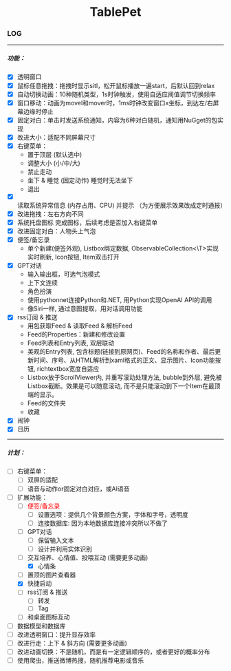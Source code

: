 # <center>TablePet</center>

### LOG
---
##### 功能：

- [x] 透明窗口
- [x] 鼠标任意拖拽：拖拽时显示sitl，松开鼠标播放一遍start，后默认回到relax
- [x] 自动切换动画：10种随机类型，1s时钟触发，使用自适应阈值调节切换频率
- [x] 窗口移动：动画为movel和mover时，1ms时钟改变窗口x坐标，到达左/右屏幕边缘时停止
- [x] 固定对白：单击时发送系统通知，内容为6种对白随机，通知用NuGget的包实现
- [x] 改进大小：适配不同屏幕尺寸
- [x] 右键菜单：
    - 置于顶层 (默认选中)
    - 调整大小 (小/中/大)
    - 禁止走动
    - 坐下 & 睡觉 (固定动作) 睡觉时无法坐下
    - 退出
- [x] 读取系统异常信息 (内存占用、CPU) 并提示 （为方便展示效果改成定时通报）
- [x] 改进拖拽：左右方向不同
- [x] 系统托盘图标 完成图标，后续考虑是否加入右键菜单
- [x] 改进固定对白：人物头上气泡
- [x] 便签/备忘录
    - 单个新建(便签外观), Listbox绑定数据, ObservableCollection<\T>实现实时刷新, Icon按钮, Item双击打开
- [x] GPT对话
    - 输入输出框，可选气泡模式
    - 上下文连续
    - 角色扮演
    - 使用pythonnet连接Python和.NET, 用Python实现OpenAI API的调用
    - 像Siri一样, 通过意图提取，用对话调用功能
- [x] rss订阅 & 推送
    - 用包获取Feed & 读取Feed & 解析Feed
    - Feed的Properties：新建和修改设置
    - Feed列表和Entry列表, 双层联动
    - 美观的Entry列表, 包含标题(链接到原网页)、Feed的名称和作者、最后更新时间、序号、从HTML解析到xaml格式的正文、显示图片、Icon功能按钮, richtextbox宽度自适应
    - Listbox放于ScrollViewer内, 并重写滚动处理方法, bubble到外层, 避免被Listbox截断。效果是可以随意滚动, 而不是只能滚动到下一个Item在最顶端的显示。
    - Feed的文件夹
    - 收藏
- [x] 闹钟
- [x] 日历

---

##### 计划：

- [ ] 右键菜单：
    - [ ] 双屏的适配
    - [ ] 语音与动作or固定对白对应，或AI语音
- [ ] 扩展功能：
    - [ ] <font color=red>便签/备忘录</font>
        - [ ] 设置选项：提供几个背景颜色方案，字体和字号，透明度
        - [ ] 连接数据库: 因为本地数据库连接冲突所以不做了
    - [ ] GPT对话
        - [ ] 保留输入文本
        - [ ] 设计并利用实体识别
    - [ ] 交互培养、心情值、投喂互动 (需要更多动画)
        - [x] 心情条
    - [ ] 置顶的图片查看器
    - [x] 快捷启动
    - [ ] rss订阅 & 推送
        - [ ] 转发
        - [ ] Tag
    - [ ] 和桌面图标互动
- [ ] 数据模型和数据库
- [ ] 改进透明窗口：提升显存效率
- [ ] 改进行走：上下 & 斜方向 (需要更多动画)
- [ ] 改进动画切换：不是随机，而是有一定逻辑顺序的，或者更好的概率分布
- [ ] 使用爬虫，推送微博热搜，随机推荐电影或音乐
